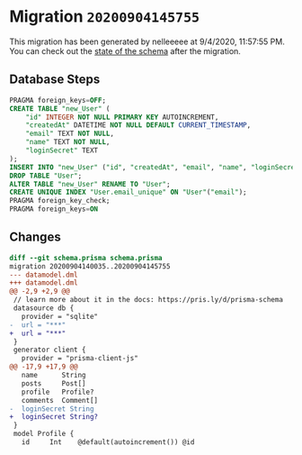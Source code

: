 # Migration `20200904145755`

This migration has been generated by nelleeeee at 9/4/2020, 11:57:55 PM.
You can check out the [state of the schema](./schema.prisma) after the migration.

## Database Steps

```sql
PRAGMA foreign_keys=OFF;
CREATE TABLE "new_User" (
    "id" INTEGER NOT NULL PRIMARY KEY AUTOINCREMENT,
    "createdAt" DATETIME NOT NULL DEFAULT CURRENT_TIMESTAMP,
    "email" TEXT NOT NULL,
    "name" TEXT NOT NULL,
    "loginSecret" TEXT
);
INSERT INTO "new_User" ("id", "createdAt", "email", "name", "loginSecret") SELECT "id", "createdAt", "email", "name", "loginSecret" FROM "User";
DROP TABLE "User";
ALTER TABLE "new_User" RENAME TO "User";
CREATE UNIQUE INDEX "User.email_unique" ON "User"("email");
PRAGMA foreign_key_check;
PRAGMA foreign_keys=ON
```

## Changes

```diff
diff --git schema.prisma schema.prisma
migration 20200904140035..20200904145755
--- datamodel.dml
+++ datamodel.dml
@@ -2,9 +2,9 @@
 // learn more about it in the docs: https://pris.ly/d/prisma-schema
 datasource db {
   provider = "sqlite"
-  url = "***"
+  url = "***"
 }
 generator client {
   provider = "prisma-client-js"
@@ -17,9 +17,9 @@
   name      String
   posts     Post[]
   profile   Profile?
   comments  Comment[]
-  loginSecret String
+  loginSecret String?
 }
 model Profile {
   id     Int    @default(autoincrement()) @id
```


